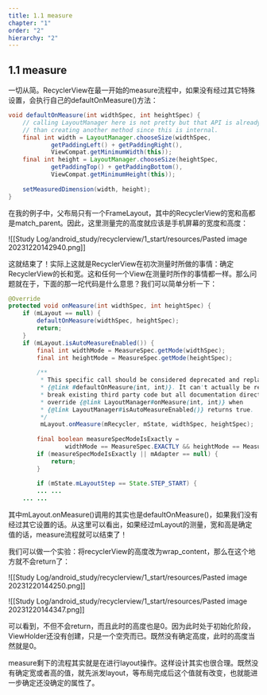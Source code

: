 ```yaml
---
title: 1.1 measure
chapter: "1"
order: "2"
hierarchy: "2"
---
```


## 1.1 measure

一切从简。RecyclerView在最一开始的measure流程中，如果没有经过其它特殊设置，会执行自己的defaultOnMeasure()方法：

```java
void defaultOnMeasure(int widthSpec, int heightSpec) {  
    // calling LayoutManager here is not pretty but that API is already public and it is better  
    // than creating another method since this is internal.    
    final int width = LayoutManager.chooseSize(widthSpec,  
            getPaddingLeft() + getPaddingRight(),  
            ViewCompat.getMinimumWidth(this));  
    final int height = LayoutManager.chooseSize(heightSpec,  
            getPaddingTop() + getPaddingBottom(),  
            ViewCompat.getMinimumHeight(this));  
  
    setMeasuredDimension(width, height);  
}
```

在我的例子中，父布局只有一个FrameLayout，其中的RecyclerView的宽和高都是match_parent。因此，这里测量完的高度就应该是手机屏幕的宽度和高度：

![[Study Log/android_study/recyclerview/1_start/resources/Pasted image 20231220142940.png]]

这就结束了！实际上这就是RecyclerView在初次测量时所做的事情：确定RecyclerView的长和宽。这和任何一个View在测量时所作的事情都一样。那么问题就在于，下面的那一坨代码是什么意思？我们可以简单分析一下：

```java
@Override  
protected void onMeasure(int widthSpec, int heightSpec) {  
    if (mLayout == null) {  
        defaultOnMeasure(widthSpec, heightSpec);  
        return;  
    }  
    if (mLayout.isAutoMeasureEnabled()) {  
        final int widthMode = MeasureSpec.getMode(widthSpec);  
        final int heightMode = MeasureSpec.getMode(heightSpec);  
  
        /**  
         * This specific call should be considered deprecated and replaced with         
         * {@link #defaultOnMeasure(int, int)}. It can't actually be replaced as it could  
         * break existing third party code but all documentation directs developers to not         
         * override {@link LayoutManager#onMeasure(int, int)} when  
         * {@link LayoutManager#isAutoMeasureEnabled()} returns true.  
         */        
         mLayout.onMeasure(mRecycler, mState, widthSpec, heightSpec);  
  
        final boolean measureSpecModeIsExactly =  
                widthMode == MeasureSpec.EXACTLY && heightMode == MeasureSpec.EXACTLY;  
        if (measureSpecModeIsExactly || mAdapter == null) {  
            return;  
        }  
  
        if (mState.mLayoutStep == State.STEP_START) {
        ... ...
    ... ...
```

其中mLayout.onMeasure()调用的其实也是defaultOnMeasure()，如果我们没有经过其它设置的话。从这里可以看出，如果经过mLayout的测量，宽和高是确定值的话，measure流程就可以结束了！

我们可以做一个实验：将recyclerView的高度改为wrap_content，那么在这个地方就不会return了：

![[Study Log/android_study/recyclerview/1_start/resources/Pasted image 20231220144250.png]]

![[Study Log/android_study/recyclerview/1_start/resources/Pasted image 20231220144347.png]]

可以看到，不但不会return，而且此时的高度也是0。因为此时处于初始化阶段，ViewHolder还没有创建，只是一个空壳而已。既然没有确定高度，此时的高度当然就是0。

measure剩下的流程其实就是在进行layout操作。这样设计其实也很合理。既然没有确定宽或者高的值，就先派发layout，等布局完成后这个值就有改变，也就能进一步确定还没确定的属性了。